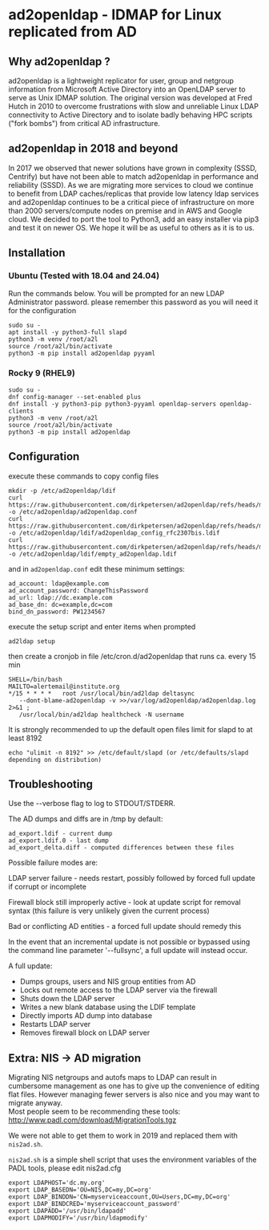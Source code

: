 # ad2openldap - IDMAP for Linux replicated from AD  

## Why ad2openldap ?

ad2openldap is a lightweight replicator for user, group and netgroup information
from Microsoft Active Directory into an OpenLDAP server to serve as Unix IDMAP
solution. The original version was developed at Fred Hutch in 2010 to overcome
frustrations with slow and unreliable Linux LDAP connectivity to Active Directory
and to isolate badly behaving HPC scripts ("fork bombs") from critical AD
infrastructure.

## ad2openldap in 2018 and beyond

In 2017 we observed that newer solutions have grown in complexity (SSSD, Centrify)
but have not been able to match ad2openldap in performance and reliability (SSSD).
As we are migrating more services to cloud we continue to benefit from LDAP
caches/replicas that provide low latency ldap services and ad2openldap continues
to be a critical piece of infrastructure on more than 2000 servers/compute nodes
on premise and in AWS and Google cloud.
We decided to port the tool to Python3, add an easy installer via pip3 and test
it on newer OS. We hope it will be as useful to others as it is to us.

## Installation

### Ubuntu (Tested with 18.04 and 24.04)

Run the commands below. You will be prompted for an new LDAP Administrator password. please
remember this password as you will need it for the configuration

```
sudo su -
apt install -y python3-full slapd
python3 -m venv /root/a2l
source /root/a2l/bin/activate
python3 -m pip install ad2openldap pyyaml
```

### Rocky 9 (RHEL9)
```
sudo su -
dnf config-manager --set-enabled plus
dnf install -y python3-pip python3-pyyaml openldap-servers openldap-clients
python3 -m venv /root/a2l
source /root/a2l/bin/activate
python3 -m pip install ad2openldap 
```

## Configuration

execute these commands to copy config files

```
mkdir -p /etc/ad2openldap/ldif
curl https://raw.githubusercontent.com/dirkpetersen/ad2openldap/refs/heads/master/ad2openldap.conf -o /etc/ad2openldap/ad2openldap.conf
curl https://raw.githubusercontent.com/dirkpetersen/ad2openldap/refs/heads/master/ldif/ad2openldap_config_rfc2307bis.ldif -o /etc/ad2openldap/ldif/ad2openldap_config_rfc2307bis.ldif
curl https://raw.githubusercontent.com/dirkpetersen/ad2openldap/refs/heads/master/ldif/empty_ad2openldap.ldif -o /etc/ad2openldap/ldif/empty_ad2openldap.ldif
```

and in `ad2openldap.conf` edit these minimum settings:

```
ad_account: ldap@example.com
ad_account_password: ChangeThisPassword
ad_url: ldap://dc.example.com
ad_base_dn: dc=example,dc=com
bind_dn_password: PW1234567
```

execute the setup script and enter items when prompted

```
ad2ldap setup
```

then create a cronjob in file /etc/cron.d/ad2openldap that runs ca. every 15 min

    SHELL=/bin/bash
    MAILTO=alertemail@institute.org
    */15 * * * *   root /usr/local/bin/ad2ldap deltasync
       --dont-blame-ad2openldap -v >>/var/log/ad2openldap/ad2openldap.log 2>&1 ;
       /usr/local/bin/ad2ldap healthcheck -N username

It is strongly recommended to up the default open files limit for slapd to at least 8192

    echo "ulimit -n 8192" >> /etc/default/slapd (or /etc/defaults/slapd depending on distribution)

## Troubleshooting

Use the --verbose flag to log to STDOUT/STDERR.

The AD dumps and diffs are in /tmp by default:

    ad_export.ldif - current dump
    ad_export.ldif.0 - last dump
    ad_export_delta.diff - computed differences between these files

Possible failure modes are:

LDAP server failure - needs restart, possibly followed by forced full update
if corrupt or incomplete

Firewall block still improperly active - look at update script for removal
syntax (this failure is very unlikely given the current process)

Bad or conflicting AD entities - a forced full update should remedy this

In the event that an incremental update is not possible or bypassed using the
command line parameter '--fullsync', a full update will instead occur.

A full update:

* Dumps groups, users and NIS group entities from AD
* Locks out remote access to the LDAP server via the firewall
* Shuts down the LDAP server
* Writes a new blank database using the LDIF template
* Directly imports AD dump into database
* Restarts LDAP server
* Removes firewall block on LDAP server

## Extra: NIS -> AD migration

Migrating NIS netgroups and autofs maps to LDAP can result in cumbersome
management as one has to give up the convenience of editing flat files.
However managing fewer servers is also nice and you may want to migrate
anyway.  
Most people seem to be recommending these tools: 
http://www.padl.com/download/MigrationTools.tgz

We were not able to get them to work in 2019 and replaced them with `nis2ad.sh`.

`nis2ad.sh` is a simple shell script that uses the environment variables of
the PADL tools, please edit nis2ad.cfg

```
export LDAPHOST='dc.my.org'
export LDAP_BASEDN='OU=NIS,DC=my,DC=org'
export LDAP_BINDDN='CN=myserviceaccount,OU=Users,DC=my,DC=org'
export LDAP_BINDCRED='myserviceaccount_password'
export LDAPADD='/usr/bin/ldapadd'
export LDAPMODIFY='/usr/bin/ldapmodify'
```
